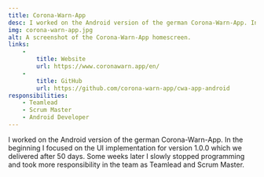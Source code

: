```yaml
---
title: Corona-Warn-App
desc: I worked on the Android version of the german Corona-Warn-App. In the beginning I focused on the UI implementation for version 1.0.0 which we delivered after 50 days. Some weeks later I slowly stopped programming and took more responsibility in the team as Teamlead and Scrum Master.
img: corona-warn-app.jpg
alt: A screenshot of the Corona-Warn-App homescreen.
links:
    -
        title: Website
        url: https://www.coronawarn.app/en/
    -
        title: GitHub
        url: https://github.com/corona-warn-app/cwa-app-android
responsibilities: 
    - Teamlead
    - Scrum Master
    - Android Developer
---
```


I worked on the Android version of the german Corona-Warn-App. In the beginning I focused on the UI implementation for version 1.0.0 which we delivered after 50 days. Some weeks later I slowly stopped programming and took more responsibility in the team as Teamlead and Scrum Master.
